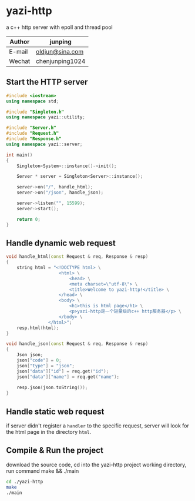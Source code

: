 # yazi-http
a c++ http server with epoll and thread pool

|Author|junping|
|---|---|
|E-mail|oldjun@sina.com|
|Wechat|chenjunping1024|

## Start the HTTP server
```c++
#include <iostream>
using namespace std;

#include "Singleton.h"
using namespace yazi::utility;

#include "Server.h"
#include "Request.h"
#include "Response.h"
using namespace yazi::server;

int main()
{
    Singleton<System>::instance()->init();

    Server * server = Singleton<Server>::instance();

    server->on("/", handle_html);
    server->on("/json", handle_json);

    server->listen("", 15599);
    server->start();

    return 0;
}
```

## Handle dynamic web request
```c++
void handle_html(const Request & req, Response & resp)
{
    string html = "<!DOCTYPE html> \
                    <html> \
                        <head> \
                        <meta charset=\"utf-8\"> \
                        <title>Welcome to yazi-http!</title> \
                    </head> \
                    <body> \
                        <h1>this is html page</h1> \
                        <p>yazi-http是一个轻量级的c++ http服务器</p> \
                    </body> \
                </html>";
    resp.html(html);
}

void handle_json(const Request & req, Response & resp)
{
    Json json;
    json["code"] = 0;
    json["type"] = "json";
    json["data"]["id"] = req.get("id");
    json["data"]["name"] = req.get("name");
    
    resp.json(json.toString());
}
```
## Handle static web request
if server didn't register a `handler` to the specific request, server will look for the html page in the directory `html`.

## Compile & Run the project
download the source code, cd into the yazi-http project working directory, run command make && ./main 
```bash
cd ./yazi-http
make
./main
```
